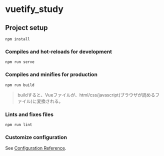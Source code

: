 # vuetify_study

## Project setup
```
npm install
```

### Compiles and hot-reloads for development
```
npm run serve
```

### Compiles and minifies for production
```
npm run build
```

> buildすると、Vueファイルが、html/css/javascript(ブラウザが読めるファイル)に変換される。


### Lints and fixes files
```
npm run lint
```

### Customize configuration
See [Configuration Reference](https://cli.vuejs.org/config/).
